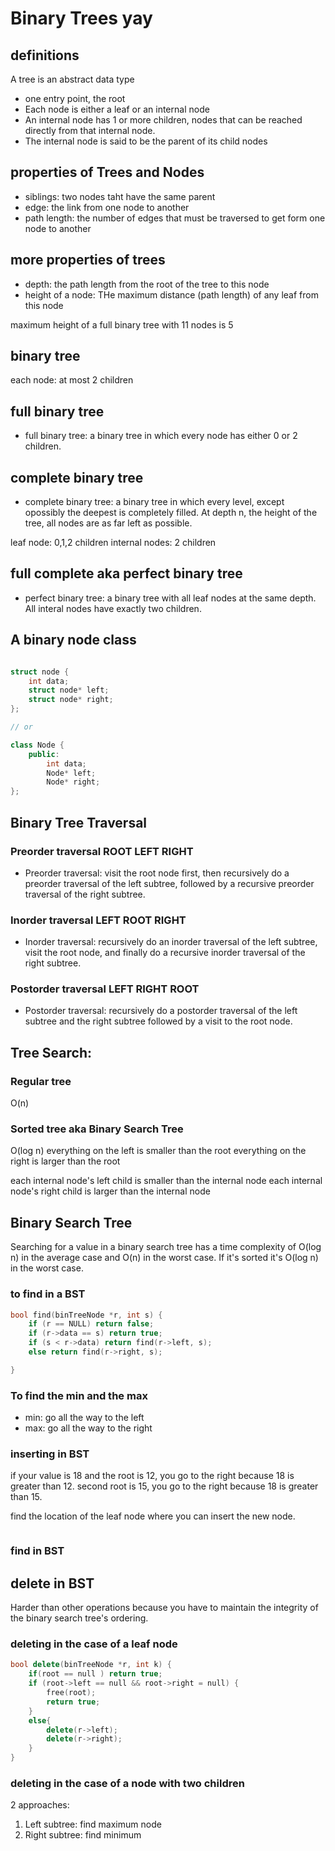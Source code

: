 # Binary Trees yay

## definitions

A tree is an abstract data type
- one entry point, the root
- Each node is either a leaf or an internal node
- An internal node has 1 or more children, nodes that can be reached directly from that internal node. 
- The internal node is said to be the parent of its child nodes


## properties of Trees and Nodes

- siblings: two nodes taht have the same parent
- edge: the link from one node to another
- path length: the number of edges that must be traversed to get form one node to another

## more properties of trees

- depth: the path length from the root of the tree to this node
- height of a node: THe maximum distance (path length) of any leaf from this node

maximum height of a full binary tree with 11 nodes is 5

## binary tree

each node: at most 2 children

## full binary tree

- full binary tree: a binary tree in which every node has either 0 or 2 children.


## complete binary tree

- complete binary tree: a binary tree in which every level, except opossibly the deepest is completely filled. At depth n, the height of the tree, all nodes are as far left as possible. 

leaf node: 0,1,2 children
internal nodes: 2 children

## full complete aka perfect binary tree

- perfect binary tree: a binary tree with all leaf nodes at the same depth. All interal nodes have exactly two children. 

## A binary node class

```cpp

struct node { 
    int data; 
    struct node* left;
    struct node* right;
};

// or 

class Node { 
    public: 
        int data; 
        Node* left;
        Node* right;
};

```


## Binary Tree Traversal

### Preorder traversal ROOT LEFT RIGHT
- Preorder traversal: visit the root node first, then recursively do a preorder traversal of the left subtree, followed by a recursive preorder traversal of the right subtree.

### Inorder traversal LEFT ROOT RIGHT
- Inorder traversal: recursively do an inorder traversal of the left subtree, visit the root node, and finally do a recursive inorder traversal of the right subtree.

### Postorder traversal LEFT RIGHT ROOT
- Postorder traversal: recursively do a postorder traversal of the left subtree and the right subtree followed by a visit to the root node.

## Tree Search: 

### Regular tree 
O(n)

### Sorted tree aka Binary Search Tree 
O(log n)
everything on the left is smaller than the root
everything on the right is larger than the root

each internal node's left child is smaller than the internal node
each internal node's right child is larger than the internal node


## Binary Search Tree

Searching for a value in a binary search tree has a time complexity of O(log n) in the average case and O(n) in the worst case. If it's sorted it's O(log n) in the worst case.

### to find in a BST
```cpp
bool find(binTreeNode *r, int s) { 
    if (r == NULL) return false;
    if (r->data == s) return true;
    if (s < r->data) return find(r->left, s);
    else return find(r->right, s);

}
```

### To find the min and the max

- min: go all the way to the left
- max: go all the way to the right

### inserting in BST

if your value is 18 and the root is 12, you go to the right because 18 is greater than 12.
second root is 15, you go to the right because 18 is greater than 15.

find the location of the leaf node where you can insert the new node.

```cpp
```

### find in BST

## delete in BST 

Harder than other operations because you have to maintain the integrity of the binary search tree's ordering. 

### deleting in the case of a leaf node
```cpp
bool delete(binTreeNode *r, int k) { 
    if(root == null ) return true;
    if (root->left == null && root->right = null) {
        free(root);
        return true;
    }
    else{
        delete(r->left);
        delete(r->right);
    }
}
```

### deleting in the case of a node with two children


2 approaches:

1. Left subtree: find maximum node 
2. Right subtree: find minimum 

```cpp

```
